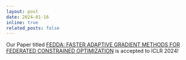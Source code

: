 ```yaml
---
layout: post
date: 2024-01-16
inline: true
related_posts: false
---
```


Our Paper titled [FEDDA: FASTER ADAPTIVE GRADIENT METHODS FOR FEDERATED CONSTRAINED OPTIMIZATION](https://openreview.net/pdf?id=kjn99xFUF3) is accepted to ICLR 2024!
